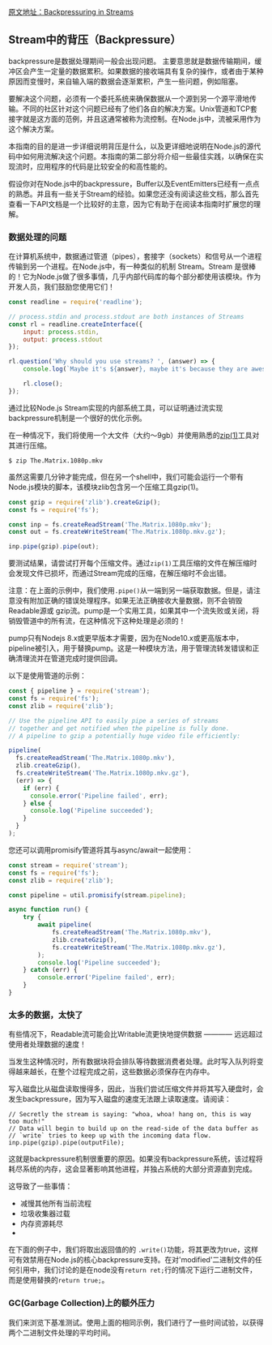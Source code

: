 [原文地址：Backpressuring in Streams](https://nodejs.org/en/docs/guides/backpressuring-in-streams/)

## Stream中的背压（Backpressure）

backpressure是数据处理期间一般会出现问题。 主要意思就是数据传输期间，缓冲区会产生一定量的数据累积。如果数据的接收端具有复杂的操作，或者由于某种原因而变慢时，来自输入端的数据会逐渐累积，产生一些问题，例如阻塞。

要解决这个问题，必须有一个委托系统来确保数据从一个源到另一个源平滑地传输。不同的社区针对这个问题已经有了他们各自的解决方案。Unix管道和TCP套接字就是这方面的范例，并且这通常被称为流控制。在Node.js中，流被采用作为这个解决方案。

本指南的目的是进一步详细说明背压是什么，以及更详细地说明在Node.js的源代码中如何用流解决这个问题。本指南的第二部分将介绍一些最佳实践，以确保在实现流时，应用程序的代码是比较安全的和高性能的。

假设你对在Node.js中的backpressure，Buffer以及EventEmitters已经有一点点的熟悉。并且有一些关于Stream的经验。如果您还没有阅读这些文档，那么首先查看一下API文档是一个比较好的主意，因为它有助于在阅读本指南时扩展您的理解。

### 数据处理的问题

在计算机系统中，数据通过管道（pipes），套接字（sockets）和信号从一个进程传输到另一个进程。在Node.js中，有一种类似的机制 Stream。Stream 是很棒的！它为Node.js做了很多事情，几乎内部代码库的每个部分都使用该模块。作为开发人员，我们鼓励您使用它们！

``` javascript
const readline = require('readline');

// process.stdin and process.stdout are both instances of Streams
const rl = readline.createInterface({
	input: process.stdin,
	output: process.stdout
});

rl.question('Why should you use streams? ', (answer) => {
	console.log(`Maybe it's ${answer}, maybe it's because they are awesome! :)`);

	rl.close();
});

```

通过比较Node.js Stream实现的内部系统工具，可以证明通过流实现backpressure机制是一个很好的优化示例。

在一种情况下，我们将使用一个大文件（大约〜9gb）并使用熟悉的[zip(1)](https://linux.die.net/man/1/zip)工具对其进行压缩。

``` shell
$ zip The.Matrix.1080p.mkv
```

虽然这需要几分钟才能完成，但在另一个shell中，我们可能会运行一个带有Node.js模块的脚本，该模块zlib包含另一个压缩工具gzip(1)。

``` javascript
const gzip = require('zlib').createGzip();
const fs = require('fs');

const inp = fs.createReadStream('The.Matrix.1080p.mkv');
const out = fs.createWriteStream('The.Matrix.1080p.mkv.gz');

inp.pipe(gzip).pipe(out);
```

要测试结果，请尝试打开每个压缩文件。通过`zip(1)`工具压缩的文件在解压缩时会发现文件已损坏，而通过Stream完成的压缩，在解压缩时不会出错。

注意：在上面的示例中，我们使用`.pipe()`从一端到另一端获取数据。但是，请注意没有附加正确的错误处理程序。如果无法正确接收大量数据，则不会销毁Readable源或 gzip流。pump是一个实用工具，如果其中一个流失败或关闭，将销毁管道中的所有流，在这种情况下这种处理是必须的！

pump只有Nodejs 8.x或更早版本才需要，因为在Node10.x或更高版本中，pipeline被引入，用于替换pump。这是一种模块方法，用于管理流转发错误和正确清理流并在管道完成时提供回调。

以下是使用管道的示例：

``` javascript
const { pipeline } = require('stream');
const fs = require('fs');
const zlib = require('zlib');

// Use the pipeline API to easily pipe a series of streams
// together and get notified when the pipeline is fully done.
// A pipeline to gzip a potentially huge video file efficiently:

pipeline(
  fs.createReadStream('The.Matrix.1080p.mkv'),
  zlib.createGzip(),
  fs.createWriteStream('The.Matrix.1080p.mkv.gz'),
  (err) => {
    if (err) {
      console.error('Pipeline failed', err);
    } else {
      console.log('Pipeline succeeded');
    }
  }
);

```

您还可以调用promisify管道将其与async/await一起使用：

``` javascript
const stream = require('stream');
const fs = require('fs');
const zlib = require('zlib');

const pipeline = util.promisify(stream.pipeline);

async function run() {
    try {
        await pipeline(
            fs.createReadStream('The.Matrix.1080p.mkv'),
            zlib.createGzip(),
            fs.createWriteStream('The.Matrix.1080p.mkv.gz'),
        );
        console.log('Pipeline succeeded');
    } catch (err) {
        console.error('Pipeline failed', err);
    }
}
```

### 太多的数据，太快了

有些情况下，Readable流可能会比Writable流更快地提供数据 ———— 远远超过使用者处理数据的速度！

当发生这种情况时，所有数据块将会排队等待数据消费者处理。此时写入队列将变得越来越长，在整个过程完成之前，这些数据必须保存在内存中。

写入磁盘比从磁盘读取慢得多，因此，当我们尝试压缩文件并将其写入硬盘时，会发生backpressure，因为写入磁盘的速度无法跟上读取速度。请阅读：

``` shell
// Secretly the stream is saying: "whoa, whoa! hang on, this is way too much!"
// Data will begin to build up on the read-side of the data buffer as
// `write` tries to keep up with the incoming data flow.
inp.pipe(gzip).pipe(outputFile);
```

这就是backpressure机制很重要的原因。如果没有backpressure系统，该过程将耗尽系统的内存，这会显著影响其他进程，并独占系统的大部分资源直到完成。

这导致了一些事情：

- 减慢其他所有当前流程
- 垃圾收集器过载
- 内存资源耗尽
- 
在下面的例子中，我们将取出返回值的的 `.write()`功能，将其更改为true，这样可有效禁用在Node.js的核心backpressure支持。在对'modified'二进制文件的任何引用中，我们讨论的是在node没有`return ret;`行的情况下运行二进制文件，而是使用替换的`return true;`。

### GC(Garbage Collection)上的额外压力

我们来浏览下基准测试。使用上面的相同示例，我们进行了一些时间试验，以获得两个二进制文件处理的平均时间。